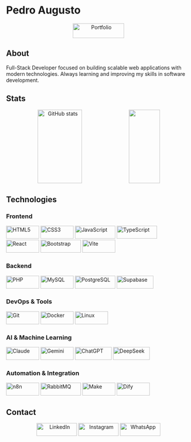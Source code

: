 # Pedro Augusto

<div align="center">
  
<a href="https://demonurgo.com"><img src="https://img.shields.io/badge/PORTFOLIO-000000?style=for-the-badge&logoColor=white&labelColor=000000&color=000000" width="140" height="40" alt="Portfolio"/></a>

</div>

## About

Full-Stack Developer focused on building scalable web applications with modern technologies. Always learning and improving my skills in software development.

## Stats

<div align="center">
  <img width="49%" height="200px" src="https://github-readme-stats.vercel.app/api?username=demonurgo&show_icons=true&count_private=true&include_all_commits=true&show_owner=true&hide_border=true&title_color=ffffff&icon_color=ffffff&text_color=ffffff&bg_color=000000" alt="GitHub stats" /> 
  
  <img width="41%" height="200px" src="https://github-readme-stats.vercel.app/api/top-langs/?username=demonurgo&layout=compact&include_all_commits=true&count_private=true&hide_border=true&title_color=ffffff&text_color=ffffff&bg_color=000000" />
</div>

## Technologies

### Frontend
<div>
  <img loading="lazy" src="https://img.shields.io/badge/HTML5-000000?style=for-the-badge&logo=html5&logoColor=white" alt="HTML5" width="90" height="35"/>
  <img loading="lazy" src="https://img.shields.io/badge/CSS3-000000?style=for-the-badge&logo=css3&logoColor=white" alt="CSS3" width="90" height="35"/>
  <img loading="lazy" src="https://img.shields.io/badge/JavaScript-000000?style=for-the-badge&logo=javascript&logoColor=white" alt="JavaScript" width="110" height="35"/>
  <img loading="lazy" src="https://img.shields.io/badge/TypeScript-000000?style=for-the-badge&logo=typescript&logoColor=white" alt="TypeScript" width="110" height="35"/>
  <img loading="lazy" src="https://img.shields.io/badge/React-000000?style=for-the-badge&logo=react&logoColor=white" alt="React" width="90" height="35"/>
  <img loading="lazy" src="https://img.shields.io/badge/Bootstrap-000000?style=for-the-badge&logo=bootstrap&logoColor=white" alt="Bootstrap" width="110" height="35"/>
  <img loading="lazy" src="https://img.shields.io/badge/Vite-000000?style=for-the-badge&logo=vite&logoColor=white" alt="Vite" width="90" height="35"/>
</div>

### Backend
<div>
  <img loading="lazy" src="https://img.shields.io/badge/PHP-000000?style=for-the-badge&logo=php&logoColor=white" alt="PHP" width="90" height="35"/>
  <img loading="lazy" src="https://img.shields.io/badge/MySQL-000000?style=for-the-badge&logo=mysql&logoColor=white" alt="MySQL" width="90" height="35"/>
  <img loading="lazy" src="https://img.shields.io/badge/PostgreSQL-000000?style=for-the-badge&logo=postgresql&logoColor=white" alt="PostgreSQL" width="110" height="35"/>
  <img loading="lazy" src="https://img.shields.io/badge/Supabase-000000?style=for-the-badge&logo=supabase&logoColor=white" alt="Supabase" width="100" height="35"/>
</div>

### DevOps & Tools
<div>
  <img loading="lazy" src="https://img.shields.io/badge/Git-000000?style=for-the-badge&logo=git&logoColor=white" alt="Git" width="90" height="35"/>
  <img loading="lazy" src="https://img.shields.io/badge/Docker-000000?style=for-the-badge&logo=docker&logoColor=white" alt="Docker" width="90" height="35"/>
  <img loading="lazy" src="https://img.shields.io/badge/Linux-000000?style=for-the-badge&logo=linux&logoColor=white" alt="Linux" width="90" height="35"/>
</div>

### AI & Machine Learning
<div>
  <img loading="lazy" src="https://img.shields.io/badge/Claude-000000?style=for-the-badge&logo=anthropic&logoColor=white" alt="Claude" width="90" height="35"/>
  <img loading="lazy" src="https://img.shields.io/badge/Gemini-000000?style=for-the-badge&logo=google&logoColor=white" alt="Gemini" width="90" height="35"/>
  <img loading="lazy" src="https://img.shields.io/badge/ChatGPT-000000?style=for-the-badge&logo=openai&logoColor=white" alt="ChatGPT" width="100" height="35"/>
  <img loading="lazy" src="https://img.shields.io/badge/DeepSeek-000000?style=for-the-badge&logo=ai&logoColor=white" alt="DeepSeek" width="100" height="35"/>
</div>

### Automation & Integration
<div>
  <img loading="lazy" src="https://img.shields.io/badge/n8n-000000?style=for-the-badge&logo=n8n&logoColor=white" alt="n8n" width="90" height="35"/>
  <img loading="lazy" src="https://img.shields.io/badge/RabbitMQ-000000?style=for-the-badge&logo=rabbitmq&logoColor=white" alt="RabbitMQ" width="110" height="35"/>
  <img loading="lazy" src="https://img.shields.io/badge/Make-000000?style=for-the-badge&logo=integromat&logoColor=white" alt="Make" width="90" height="35"/>
  <img loading="lazy" src="https://img.shields.io/badge/Dify-000000?style=for-the-badge&logo=data:image/svg+xml;base64,PHN2ZyB3aWR0aD0iMjQiIGhlaWdodD0iMjQiIHZpZXdCb3g9IjAgMCAyNCAyNCIgZmlsbD0ibm9uZSIgeG1sbnM9Imh0dHA6Ly93d3cudzMub3JnLzIwMDAvc3ZnIj4KPHBhdGggZD0iTTEyIDJMMjIgOEwxMiAxNEwyIDhMMTIgMloiIGZpbGw9IndoaXRlIi8+CjxwYXRoIGQ9Ik0yIDEwTDEyIDE2TDIyIDEwIiBzdHJva2U9IndoaXRlIiBzdHJva2Utd2lkdGg9IjIiIGZpbGw9Im5vbmUiLz4KPHBhdGggZD0iTTIgMTRMMTIgMjBMMjIgMTQiIHN0cm9rZT0id2hpdGUiIHN0cm9rZS13aWR0aD0iMiIgZmlsbD0ibm9uZSIvPgo8L3N2Zz4K&logoColor=white" alt="Dify" width="90" height="35"/>
</div>

## Contact

<div align="center">
  
<a href="https://www.linkedin.com/in/pedro-augusto-644a26272/"><img src="https://img.shields.io/badge/LinkedIn-000000?style=for-the-badge&logo=linkedin&logoColor=white" width="110" height="35" alt="LinkedIn"/></a>
<a href="https://www.instagram.com/dropedru/"><img src="https://img.shields.io/badge/Instagram-000000?style=for-the-badge&logo=instagram&logoColor=white" width="110" height="35" alt="Instagram"/></a>
<a href="https://wa.me/5581997871682"><img src="https://img.shields.io/badge/WhatsApp-000000?style=for-the-badge&logo=whatsapp&logoColor=white" width="110" height="35" alt="WhatsApp"/></a>

</div>
